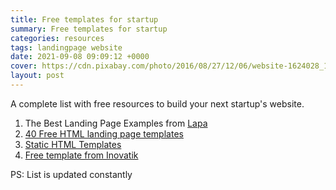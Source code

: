 ```yaml
---
title: Free templates for startup
summary: Free templates for startup
categories: resources
tags: landingpage website
date: 2021-09-08 09:09:12 +0000
cover: https://cdn.pixabay.com/photo/2016/08/27/12/06/website-1624028_1280.png
layout: post
---
```


A complete list with free resources to build your next startup's website.

1. The Best Landing Page Examples from [Lapa](https://www.lapa.ninja/)
2. [40 Free HTML landing page templates](https://dev.to/davidepacilio/40-free-html-landing-page-templates-3gfp)
3. [Static HTML Templates](https://designmodo.com/website-templates/)
4. [Free template from Inovatik](https://inovatik.com/)


PS: List is updated constantly
